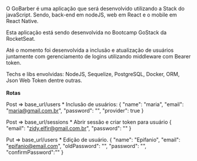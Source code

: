 O GoBarber é uma aplicação que será desenvolvido utilizando a Stack do javaScript. Sendo, back-end em nodeJS, web em React e o mobile em React Native.

Esta aplicação está sendo desenvolvida no Bootcamp GoStack da RocketSeat.

Até o momento foi desenvolvida a inclusão e atualização de usuários juntamente com gerenciamento de logins utilizando middleware com Bearer token.

Techs e libs envolvidas: NodeJS, Sequelize, PostgreSQL, Docker, ORM, Json Web Token dentre outras.</br></br>
<strong>Rotas</strong>

Post => base_url/users
    * Inclusão de usuários:
    {
      "name": "maria",
      "email": "maria@gmail.com.br",
      "password": "<senha>",
      "provider": true
    }
    
Post => base_url/sessions
    * Abrir sessão e criar token para usuário 
    {
      "email": "zidy.elfir@gmail.com.br",
      "password": "<senha>"
    }
  
Put => base_url/users
    * Edição de usuário.
    {
      "name": "Epifanio",
      "email": "epifanio@email.com",
      "oldPassword": "<senha>",
      "password": "<senha>",
      "confirmPassword":"<senha>"
    }
